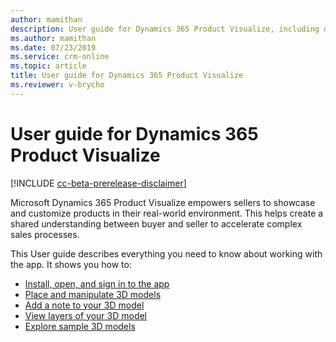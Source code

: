 ```yaml
---
author: mamithan
description: User guide for Dynamics 365 Product Visualize, including opening and signing in to the app, placing and manipulating 3D models, adding notes, adding your own 3D models, and exploring sample 3D models
ms.author: mamithan
ms.date: 07/23/2019
ms.service: crm-online
ms.topic: article
title: User guide for Dynamics 365 Product Visualize
ms.reviewer: v-brycho
---
```


# User guide for Dynamics 365 Product Visualize

[!INCLUDE [cc-beta-prerelease-disclaimer](../includes/cc-beta-prerelease-disclaimer.md)]

Microsoft Dynamics 365 Product Visualize empowers sellers to showcase and customize products in their real-world environment. 
This helps create a shared understanding between buyer and seller to accelerate complex sales processes.

This User guide describes everything you need to know about working with the app. It shows you how to:

- [Install, open, and sign in to the app](sign-in.md)<br>
- [Place and manipulate 3D models](manipulate-models.md)<br>
- [Add a note to your 3D model](add-note.md)<br>
- [View layers of your 3D model](layers.md)<br>
- [Explore sample 3D models](explore-samples.md)

